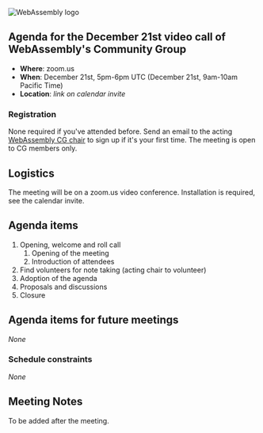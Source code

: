 ![WebAssembly logo](/images/WebAssembly.png)

## Agenda for the December 21st video call of WebAssembly's Community Group

- **Where**: zoom.us
- **When**: December 21st, 5pm-6pm UTC (December 21st, 9am-10am Pacific Time)
- **Location**: *link on calendar invite*

### Registration

None required if you've attended before. Send an email to the acting [WebAssembly CG chair](mailto:webassembly-cg-chair@chromium.org)
to sign up if it's your first time. The meeting is open to CG members only.

## Logistics

The meeting will be on a zoom.us video conference.
Installation is required, see the calendar invite.

## Agenda items

1. Opening, welcome and roll call
    1. Opening of the meeting
    1. Introduction of attendees
1. Find volunteers for note taking (acting chair to volunteer)
1. Adoption of the agenda
1. Proposals and discussions
1. Closure

## Agenda items for future meetings

*None*

### Schedule constraints

*None*

## Meeting Notes

To be added after the meeting.
